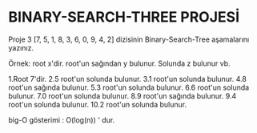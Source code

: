 # BINARY-SEARCH-THREE PROJESİ
Proje 3
[7, 5, 1, 8, 3, 6, 0, 9, 4, 2] dizisinin Binary-Search-Tree aşamalarını yazınız.

Örnek: root x'dir. root'un sağından y bulunur. Solunda z bulunur vb.

1.Root 7'dir.
2.5 root'un solunda bulunur.
3.1 root'un solunda bulunur.
4.8 root'un sağında bulunur.
5.3 root'un solunda bulunur.
6.6 root'un solunda bulunur.
7.0 root'un solunda bulunur.
8.9 root'un  sağında bulunur.
9.4 root'un solunda bulunur.
10.2 root'un solunda bulunur.

big-O gösterimi : O(log(n)) ' dur.